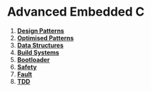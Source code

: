 # Advanced Embedded C

1. **[Design Patterns](DESIGN_PATTERNS/)**
2. **[Optimised Patterns](OPTIMISED_PATTERNS/)**
3. **[Data Structures](DATA_STRUCTURES/)**
4. **[Build Systems](BUILD_SYSTEMS/)**
5. **[Bootloader](BOOTLOADER/)**
6. **[Safety](/)**
7. **[Fault](/)**
7. **[TDD](TDD/)**
